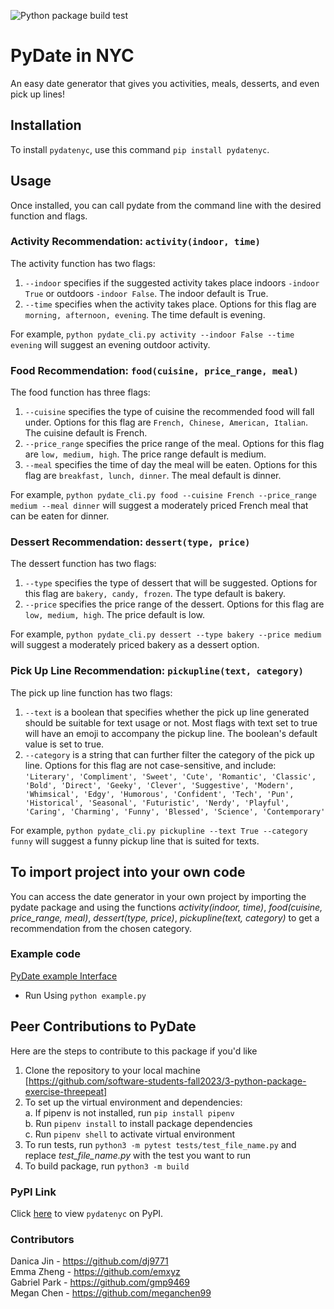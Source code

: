 ![Python package build test](https://github.com/software-students-fall2023/3-python-package-exercise-threepeat/actions/workflows/workflow.yaml/badge.svg)

# PyDate in NYC
An easy date generator that gives you activities, meals, desserts, and even pick up lines!

## Installation
To install `pydatenyc`, use this command ```pip install pydatenyc```.

## Usage
Once installed, you can call pydate from the command line with the desired function and flags.  

### Activity Recommendation: ```activity(indoor, time)```
The activity function has two flags: 
1. `--indoor` specifies if the suggested activity takes place indoors `-indoor True` or outdoors `-indoor False`. The indoor default is True.
2. `--time` specifies when the activity takes place. Options for this flag are `morning, afternoon, evening`. The time default is evening.

For example, `python pydate_cli.py activity --indoor False --time evening` will suggest an evening outdoor activity.

### Food Recommendation: ```food(cuisine, price_range, meal)```
The food function has three flags:
1. `--cuisine` specifies the type of cuisine the recommended food will fall under.  Options for this flag are `French, Chinese, American, Italian`. The cuisine default is French.
2. `--price_range` specifies the price range of the meal. Options for this flag are `low, medium, high`. The price range default is medium.
3. `--meal` specifies the time of day the meal will be eaten. Options for this flag are `breakfast, lunch, dinner`. The meal default is dinner.

For example, `python pydate_cli.py food --cuisine French --price_range medium --meal dinner` will suggest a moderately priced French meal that can be eaten for dinner.

### Dessert Recommendation: ```dessert(type, price)```
The dessert function has two flags:
1. `--type` specifies the type of dessert that will be suggested. Options for this flag are `bakery, candy, frozen`. The type default is bakery.
2. `--price` specifies the price range of the dessert. Options for this flag are `low, medium, high`. The price default is low. 

For example, `python pydate_cli.py dessert --type bakery --price medium` will suggest a moderately priced bakery as a dessert option.

### Pick Up Line Recommendation: `pickupline(text, category)`
The pick up line function has two flags:
1. `--text` is a boolean that specifies whether the pick up line generated should be suitable for text usage or not. Most flags with text set to true will have an emoji to accompany the pickup line. The boolean's default value is set to true.
2. `--category` is a string that can further filter the category of the pick up line. Options for this flag are not case-sensitive, and include: `'Literary', 'Compliment', 'Sweet', 'Cute', 'Romantic', 'Classic', 'Bold', 'Direct', 'Geeky', 'Clever', 'Suggestive', 'Modern', 'Whimsical', 'Edgy', 'Humorous', 'Confident', 'Tech', 'Pun', 'Historical', 'Seasonal', 'Futuristic', 'Nerdy', 'Playful', 'Caring', 'Charming', 'Funny', 'Blessed', 'Science', 'Contemporary'`

For example, `python pydate_cli.py pickupline --text True --category funny` will suggest a funny pickup line that is suited for texts.

## To import project into your own code
You can access the date generator in your own project by importing the pydate package and using the functions _activity(indoor, time)_, _food(cuisine, price_range, meal)_, _dessert(type, price)_, _pickupline(text, category)_ to get a recommendation from the chosen category. 

### Example code 
[PyDate example Interface](example.py)
- Run Using `python example.py`

## Peer Contributions to PyDate
Here are the steps to contribute to this package if you'd like
1. Clone the repository to your local machine [https://github.com/software-students-fall2023/3-python-package-exercise-threepeat]
2. To set up the virtual environment and dependencies:    
  a. If pipenv is not installed, run ```pip install pipenv```           
  b. Run ```pipenv install``` to install package dependencies        
  c. Run ```pipenv shell``` to activate virtual environment
3. To run tests, run ```python3 -m pytest tests/test_file_name.py``` and replace _test_file_name.py_ with the test you want to run     
4. To build package, run ```python3 -m build```


### PyPI Link
Click [here](https://pypi.org/project/pydatenyc/) to view `pydatenyc` on PyPI. 



### Contributors
Danica Jin - https://github.com/dj9771    
Emma Zheng - https://github.com/emxyz   
Gabriel Park - https://github.com/gmp9469    
Megan Chen - https://github.com/meganchen99

